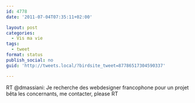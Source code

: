 ```yaml
---
id: 4778
date: '2011-07-04T07:35:11+02:00'

layout: post
categories:
  - Vis ma vie
tags:
  - tweet
format: status
publish_social: no
guid: 'http://tweets.local/?birdsite_tweet=87786517304590337'

---
```


RT @dmassiani: Je recherche des webdesigner francophone pour un projet bêta les concernants, me contacter, please RT